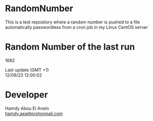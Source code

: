 # RandomNumber    
This is a test repository where a random number is pushed to a file automatically passwordless from a cron job in my Linux CentOS server    
# Random Number of the last run   
1682
      
Last update (GMT +1)    
12/09/23 12:00:02
# Developer    
Hamdy Abou El Anein   
hamdy.aea@protonmail.com
